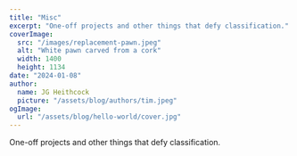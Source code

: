 ```yaml
---
title: "Misc"
excerpt: "One-off projects and other things that defy classification."
coverImage:
  src: "/images/replacement-pawn.jpeg"
  alt: "White pawn carved from a cork"
  width: 1400
  height: 1134
date: "2024-01-08"
author:
  name: JG Heithcock
  picture: "/assets/blog/authors/tim.jpeg"
ogImage:
  url: "/assets/blog/hello-world/cover.jpg"
---
```


One-off projects and other things that defy classification.
